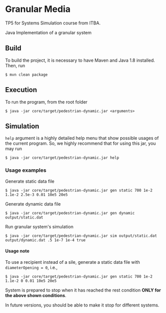 # Granular Media
TP5 for Systems Simulation course from ITBA.

Java Implementation of a granular system
## Build
To build the project, it is necessary to have Maven and Java 1.8 installed.
Then, run

    $ mvn clean package

## Execution
To run the program, from the root folder

    $ java -jar core/target/pedestrian-dynamic.jar <arguments>

## Simulation
`help` argument is a highly detailed help menu that show possible usages of the current program.
So, we highly recommend that for using this jar, you may run

    $ java -jar core/target/pedestrian-dynamic.jar help

### Usage examples

Generate static data file

    $ java -jar core/target/pedestrian-dynamic.jar gen static 700 1e-2 1.1e-2 2.5e-3 0.01 10e5 20e5

Generate dynamic data file

    $ java -jar core/target/pedestrian-dynamic.jar gen dynamic output/static.dat

Run granular system's simulation

    $ java -jar core/target/pedestrian-dynamic.jar sim output/static.dat output/dynamic.dat .5 1e-7 1e-4 true

#### Usage note
To use a recipient instead of a sile, generate a static data file with `diameterOpening = 0`, i.e.,

    $ java -jar core/target/pedestrian-dynamic.jar gen static 700 1e-2 1.1e-2 0 0.01 10e5 20e5

System is prepared to stop when it has reached the rest condition **ONLY for the above shown conditions**.

In future versions, you should be able to make it stop for different systems.
